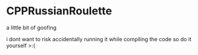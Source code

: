 # CPPRussianRoulette
a little bit of goofing


i dont want to risk accidentally running it while compiling the code so do it yourself >:(
